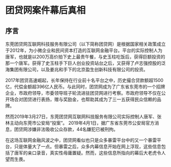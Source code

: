 # 团贷网案件幕后真相

## 序言

东莞团贷网互联网科技服务有限公司（以下简称团贷网）是根据国家相关政策成立于2012年，为小微企业和民间资本打造的互联网金融平台。平台的实际控制人为唐军，也就是以200万高价拍下史上最贵午餐，与史玉柱吃饭后，获得巨额投资的那一个唐军。获得了史玉柱手下巨人创业投资站台之后，又获得了卢志强控股的泛海集团有限公司，以及姜兆和手下的北京盈生创新科技有限公司的投资。

2017年团贷高速崛起，长年保持在行业前十名平台之中，历史撮合贷款额超1500亿，代偿金额超396亿人民币。与此同时，团贷网成为了广东省东莞市的一个招牌企业，市政府领导，市委领导班子轮流进驻团贷网进行考察。市政府领导不仅在公开场合对团贷进行表扬，赠与奖励金，也帮助其成为了三一五获得民众信赖的品牌。

然而2019年3月27日，东莞团贷网互联网科技服务有限公司实际控制人唐军、张林主动向东莞市公安局“投案”。  2019年4月1日，据广东省东莞市公安局官方消息，团贷网涉嫌非法吸收公众存款，44名嫌犯已被刑拘。

在这场互联网金融风波之中，团贷网看似也只是众多暴雷平台中的又一个暴雷平台，只是体量大了一点。但暴雷之后，众多内幕信息开始在网上浮现，这些信息包括了唐军的亲口录音，真实性毋庸置疑。然而，这些信息所指向的幕后大老虎令人望而生畏。


<!--stackedit_data:
eyJoaXN0b3J5IjpbMTMzMjg0NzM2NSwxNzM2MzIzMDg1LC0yNT
Q3OTUwNzVdfQ==
-->